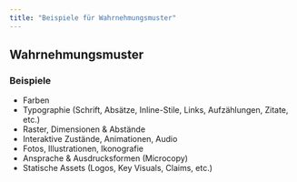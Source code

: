 ```yaml
---
title: "Beispiele für Wahrnehmungsmuster"
---
```

## Wahrnehmungsmuster

### Beispiele

- Farben
- Typographie (Schrift, Absätze, Inline-Stile, Links, Aufzählungen, Zitate, etc.) 
- Raster, Dimensionen & Abstände
- Interaktive Zustände, Animationen, Audio
- Fotos, Illustrationen, Ikonografie
- Ansprache & Ausdrucksformen (Microcopy)
- Statische Assets (Logos, Key Visuals, Claims, etc.)
